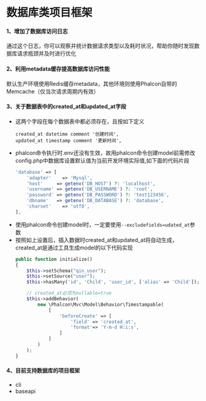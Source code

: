 # 数据库类项目框架

#### 1、增加了数据库访问日志

通过这个日志，你可以观察并统计数据请求类型以及耗时状况，帮助你随时发现数据库请求瓶颈并及时进行优化

#### 2、利用metadata缓存提高数据库访问性能

默认生产环境使用Redis缓存metadata，其他环境则使用Phalcon自带的Memcache（仅当次请求周期内有效）

#### 3、关于数据表中的created_at和updated_at字段
 
* 这两个字段在每个数据表中都必须存在，且按如下定义
    ```
    created_at datetime comment '创建时间',
    updated_at timestamp comment '更新时间', 
    ```   
* phalcon命令执行时.env还没有生效，故用phalcon命令创建model前需修改config.php中数据库设置默认值为当前开发环境实际值,如下面的代码片段
    ```php
    'database' => [
        'adapter'    => 'Mysql',
        'host'     => getenv('DB_HOST') ?: 'localhost',
        'username' => getenv('DB_USERNAME') ?: 'root',
        'password' => getenv('DB_PASSWORD') ?: 'test123456',
        'dbname'   => getenv('DB_DATABASE') ?: 'database',
        'charset'    => 'utf8',
    ],
    ```
* 使用phalcon命令创建model时，一定要使用`--excludefields=udated_at`参数
* 按照如上设置后，插入数据时created_at和updated_at将自动生成，created_at是通过工具生成model的以下代码实现
    ```php
   public function initialize()
    {
        $this->setSchema("qin_user");
        $this->setSource("user");
        $this->hasMany('id', 'Child', 'user_id', ['alias' => 'Child']);

        // created_at必须为nullable=true
        $this->addBehavior(
            new \Phalcon\Mvc\Model\Behavior\Timestampable(
                [
                    'beforeCreate' => [
                        'field' => 'created_at',
                        'format'=> 'Y-m-d H:i:s',
                    ]
                ]
            )
        );
    }
    ```
#### 4、目前支持数据库的项目框架
* cli
* baseapi
